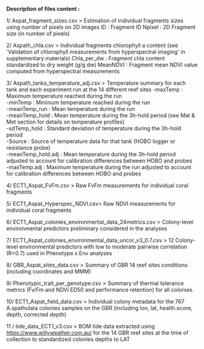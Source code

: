 **Description of files content :** 

1/ Aspat_fragment_sizes.csv > Estimation of individual fragments sizes using number of pixels on 2D images
ID : Fragment ID
Npixel : 2D Fragment size (in number of pixels)

2/ Aspath_chla.csv > Individual fragments chlorophyll a content (see 'Validation of chlorophyll measurements from hyperspectral imaging' in supplementary materials)
Chla_per_dw : Fragment chla content standardized to dry weight (g/g dw) 
MeanNDVI : Fragment mean NDVI value computed from hyperspectral measurements 

3/ Aspath_tanks_temperature_adj.csv > Temperature summary for each tank and each experiment run at the 14 different reef sites
  -maxTemp : Maximum temperature reached during the run  
  -minTemp : Minimum temperature reached during the run  
  -meanTemp_run : Mean temperature during the run  
  -meanTemp_hold : Mean temperature during the 3h-hold period (see Mat & Met section for details on temperature profiles)  
  -sdTemp_hold : Standard deviation of temperature during the 3h-hold period  
  -Source : Source of temperature data for that tank (HOBO logger or resistance probe)  
  -meanTemp_hold.adj : Mean temperature during the 3h-hold period adjusted to account for calibration differences between HOBO and probes  
  -maxTemp.adj : Maximum temperature during the run adjusted to account for calibration differences between HOBO and probes  

4/ ECT1_Aspat_FvFm.csv > Raw FvFm measurements for individual coral fragments

5/ ECT1_Aspat_Hyperspec_NDVI.csv> Raw NDVI measurements for individual coral fragments

6/ ECT1_Aspat_colonies_environmental_data_24metrics.csv > Colony-level environmental predictors preliminary considered in the analyses

7/ ECT1_Aspat_colonies_environmental_data_uncor_v3_0.7.csv > 12 Colony-level environmental predictors with low to moderate pairwise correlation (R<0.7) used in Phenotype x Env analyses

8/ GBR_Aspat_sites_data.csv > Summary of GBR 14 reef sites conditions (including coordinates and MMM)

9/ Phenotypic_trait_per_genotype.csv > Summary of thermal tolerance metrics (Fv/Fm and NDVi ED50 and performance retention) for all colonies. 

10/ ECT1_Aspat_field_data.csv > Individual colony metadata for the 767 A.spathulata colonies samples on the GBR (including lon, lat, health.score, depth, corrected depth)

11 / tide_data_ECT1_v3.csv > BOM tide data extracted using https://www.willyweather.com.au/ for the 14 GBR reef sites at the time of collection to standardized colonies depths to LAT
